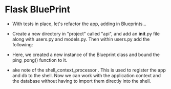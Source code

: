 # Flask BluePrint

- With tests in place, let's refactor the app, adding in Blueprints...

- Create a new directory in "project" called "api", and add an __init__.py file along with users.py and models.py. Then within users.py add the following:

- Here, we created a new instance of the Blueprint class and bound the ping_pong() function to it.

- ake note of the shell_context_processor . This is used to register the app and db to the shell. Now we can work with the application context and the database without having to import them directly into the shell.